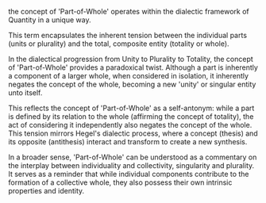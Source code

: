 the concept of 'Part-of-Whole' operates within the dialectic framework of Quantity in a unique way.

This term encapsulates the inherent tension between the individual parts (units or plurality) and the total, composite entity (totality or whole).

In the dialectical progression from Unity to Plurality to Totality, the concept of 'Part-of-Whole' provides a paradoxical twist. Although a part is inherently a component of a larger whole, when considered in isolation, it inherently negates the concept of the whole, becoming a new 'unity' or singular entity unto itself.

This reflects the concept of 'Part-of-Whole' as a self-antonym: while a part is defined by its relation to the whole (affirming the concept of totality), the act of considering it independently also negates the concept of the whole. This tension mirrors Hegel's dialectic process, where a concept (thesis) and its opposite (antithesis) interact and transform to create a new synthesis.

In a broader sense, 'Part-of-Whole' can be understood as a commentary on the interplay between individuality and collectivity, singularity and plurality. It serves as a reminder that while individual components contribute to the formation of a collective whole, they also possess their own intrinsic properties and identity.